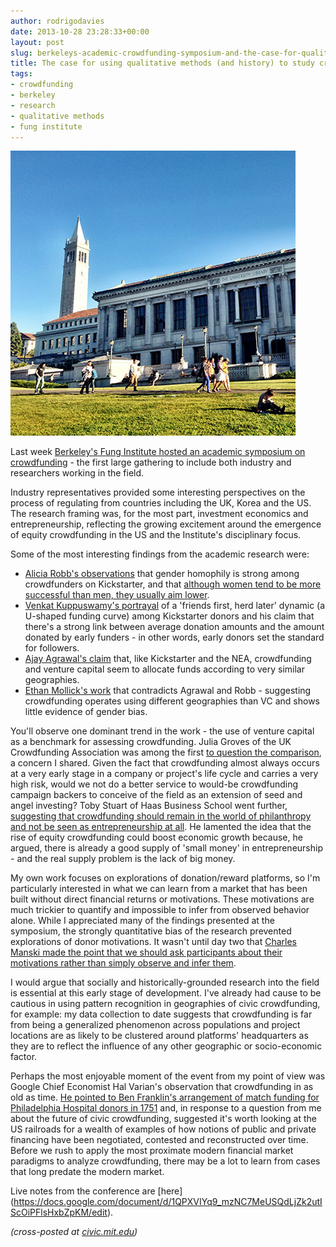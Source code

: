 ```yaml
---
author: rodrigodavies
date: 2013-10-28 23:28:33+00:00
layout: post
slug: berkeleys-academic-crowdfunding-symposium-and-the-case-for-qualitative-methods
title: The case for using qualitative methods (and history) to study crowdfunding
tags:
- crowdfunding
- berkeley
- research
- qualitative methods
- fung institute
---
```


![](/img/berkeley.jpg)

Last week [Berkeley's Fung Institute hosted an academic symposium on crowdfunding](funginstitute.berkeley.edu/event/academic-symposium-crowdfunding) - the first large gathering to include both industry and researchers working in the field. 

Industry representatives provided some interesting perspectives on the process of regulating from countries including the UK, Korea and the US. The research framing was, for the most part, investment economics and entrepreneurship, reflecting the growing excitement around the emergence of equity crowdfunding in the US and the Institute's disciplinary focus.  

Some of the most interesting findings from the academic research were: 

- [Alicia Robb's observations](http://www.funginstitute.berkeley.edu/sites/default/files/Alicia%20Robb_Berkeley%20Crowdfunding%20Conference.pdf) that gender homophily is strong among crowdfunders on Kickstarter, and that [although women tend to be more successful than men, they usually aim lower](https://twitter.com/rodrigodavies/status/390959837590212608). 
- [Venkat Kuppuswamy's portrayal](http://t.co/EtiJp7oIWE) of a 'friends first, herd later' dynamic (a U-shaped funding curve) among Kickstarter donors and his claim that there's a strong link between average donation amounts and the amount donated by early funders - in other words, early donors set the standard for followers. 
- [Ajay Agrawal's claim](http://funginstitute.berkeley.edu/sites/default/files/Crowdfunding_Social_Frictions_in_the_Flat_World_2013_10_05.pdf) that, like Kickstarter and the NEA, crowdfunding and venture capital seem to allocate funds according to very similar geographies.
- [Ethan Mollick's work](http://www.business.utah.edu/sites/default/files/media/mollick_swept_away_byu_utah3-5.pdf) that contradicts Agrawal and Robb - suggesting crowdfunding operates using different geographies than VC and shows little evidence of gender bias. 

You'll observe one dominant trend in the work - the use of venture capital as a benchmark for assessing crowdfunding. Julia Groves of the UK Crowdfunding Association was among the first [to question the comparison](https://twitter.com/rodrigodavies/status/391242285939032064), a concern I shared. Given the fact that crowdfunding almost always occurs at a very early stage in a company or project's life cycle and carries a very high risk, would we not do a better service to would-be crowdfunding campaign backers to conceive of the field as an extension of seed and angel investing? Toby Stuart of Haas Business School went further, [suggesting that crowdfunding should remain in the world of philanthropy and not be seen as entrepreneurship at all](https://twitter.com/rodrigodavies/status/391257557857083393
). He lamented the idea that the rise of equity crowdfunding could boost economic growth because, he argued, there is already a good supply of 'small money' in entrepreneurship - and the real supply problem is the lack of big money. 

My own work focuses on explorations of donation/reward platforms, so I'm particularly interested in what we can learn from a market that has been built without direct financial returns or motivations. These motivations are much trickier to quantify and impossible to infer from observed behavior alone. While I appreciated many of the findings presented at the symposium, the strongly quantitative bias of the research prevented explorations of donor motivations. It wasn't until day two that [Charles Manski made the point that we should ask participants about their motivations rather than simply observe and infer them](https://twitter.com/rodrigodavies/status/391253158782980097). 

I would argue that socially and historically-grounded research into the field is essential at this early stage of development. I've already had cause to be cautious in using pattern recognition in geographies of civic crowdfunding, for example: my data collection to date suggests that crowdfunding is far from being a generalized phenomenon across populations and project locations are as likely to be clustered around platforms' headquarters as they are to reflect the influence of any other geographic or socio-economic factor. 

Perhaps the most enjoyable moment of the event from my point of view was Google Chief Economist Hal Varian's observation that crowdfunding in as old as time. [He pointed to Ben Franklin's arrangement of match funding for Philadelphia Hospital donors in 1751](https://twitter.com/rodrigodavies/status/391259899792859136) and, in response to a question from me about the future of civic crowdfunding, suggested it's worth looking at the US railroads for a wealth of examples of how notions of public and private financing have been negotiated, contested and reconstructed over time. Before we rush to apply the most proximate modern financial market paradigms to analyze crowdfunding, there may be a lot to learn from cases that long predate the modern market. 

Live notes from the conference are [here] (https://docs.google.com/document/d/1QPXVIYq9_mzNC7MeUSQdLjZk2utIScOiPFlsHxbZpKM/edit).

_(cross-posted at [civic.mit.edu](http://civic.mit.edu/))_